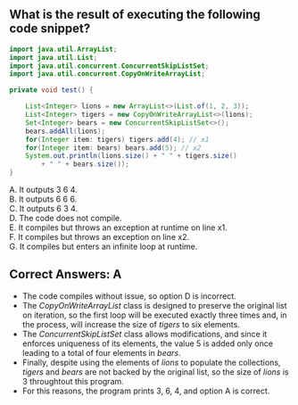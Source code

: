 ## What is the result of executing the following code snippet?

```java
import java.util.ArrayList;
import java.util.List;
import java.util.concurrent.ConcurrentSkipListSet;
import java.util.concurrent.CopyOnWriteArrayList;

private void test() {

    List<Integer> lions = new ArrayList<>(List.of(1, 2, 3));
    List<Integer> tigers = new CopyOnWriteArrayList<>(lions);
    Set<Integer> bears = new ConcurrentSkipListSet<>();
    bears.addAll(lions);
    for(Integer item: tigers) tigers.add(4); // x1
    for(Integer item: bears) bears.add(5); // x2
    System.out.println(lions.size() + " " + tigers.size()
        + " " + bears.size());
}
```

A. It outputs 3 6 4. <br>
B. It outputs 6 6 6. <br>
C. It outputs 6 3 4. <br>
D. The code does not compile. <br>
E. It compiles but throws an exception at runtime on line x1. <br>
F. It compiles but throws an exception on line x2. <br>
G. It compiles but enters an infinite loop at runtime. <br>


## Correct Answers: A

- The code compiles without issue, so option D is incorrect.
- The *CopyOnWriteArrayList* class is designed to preserve the original list on iteration,
  so the first loop will be executed exactly three times and, in the process, will increase the size of *tigers*
  to six elements.
- The *ConcurrentSkipListSet* class allows modifications, and since it enforces uniqueness of its elements,
  the value 5 is added only once leading to a total of four elements in *bears*.
- Finally, despite using the elements of *lions* to populate the collections, *tigers* and *bears* are not backed by the
  original list, so the size of *lions* is 3 throughtout this program. 
- For this reasons, the program prints 3, 6, 4, and option A is correct.